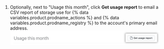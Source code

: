 1. Optionally, next to "Usage this month", click **Get usage report** to email a CSV report of storage use for {% data variables.product.prodname_actions %} and {% data variables.product.prodname_registry %} to the account's primary email address. ![Baixar relatório em CSV](/assets/images/help/billing/actions-packages-report-download.png)
